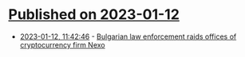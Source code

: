 # [Published on 2023-01-12](index.md)

* [2023-01-12, 11:42:46](https://news.ycombinator.com/item?id=34352120) - [Bulgarian law enforcement raids offices of cryptocurrency firm Nexo](https://sofiaglobe.com/2023/01/12/bulgarian-law-enforcement-raids-offices-of-cryptocurrency-firm-nexo/)
